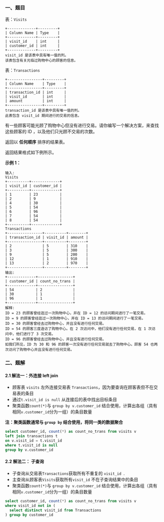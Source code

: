 ### 一、题目

表：`Visits`

```
+-------------+---------+
| Column Name | Type    |
+-------------+---------+
| visit_id    | int     |
| customer_id | int     |
+-------------+---------+
visit_id 是该表中具有唯一值的列。
该表包含有关光临过购物中心的顾客的信息。
```

 

表：`Transactions`

```
+----------------+---------+
| Column Name    | Type    |
+----------------+---------+
| transaction_id | int     |
| visit_id       | int     |
| amount         | int     |
+----------------+---------+
transaction_id 是该表中具有唯一值的列。
此表包含 visit_id 期间进行的交易的信息。
```

 

有一些顾客可能光顾了购物中心但没有进行交易。请你编写一个解决方案，来查找这些顾客的 ID ，以及他们只光顾不交易的次数。

返回以 **任何顺序** 排序的结果表。

返回结果格式如下例所示。

 

**示例 1：**

```
输入:
Visits
+----------+-------------+
| visit_id | customer_id |
+----------+-------------+
| 1        | 23          |
| 2        | 9           |
| 4        | 30          |
| 5        | 54          |
| 6        | 96          |
| 7        | 54          |
| 8        | 54          |
+----------+-------------+
Transactions
+----------------+----------+--------+
| transaction_id | visit_id | amount |
+----------------+----------+--------+
| 2              | 5        | 310    |
| 3              | 5        | 300    |
| 9              | 5        | 200    |
| 12             | 1        | 910    |
| 13             | 2        | 970    |
+----------------+----------+--------+
输出:
+-------------+----------------+
| customer_id | count_no_trans |
+-------------+----------------+
| 54          | 2              |
| 30          | 1              |
| 96          | 1              |
+-------------+----------------+
解释:
ID = 23 的顾客曾经逛过一次购物中心，并在 ID = 12 的访问期间进行了一笔交易。
ID = 9 的顾客曾经逛过一次购物中心，并在 ID = 13 的访问期间进行了一笔交易。
ID = 30 的顾客曾经去过购物中心，并且没有进行任何交易。
ID = 54 的顾客三度造访了购物中心。在 2 次访问中，他们没有进行任何交易，在 1 次访问中，他们进行了 3 次交易。
ID = 96 的顾客曾经去过购物中心，并且没有进行任何交易。
如我们所见，ID 为 30 和 96 的顾客一次没有进行任何交易就去了购物中心。顾客 54 也两次访问了购物中心并且没有进行任何交易。
```



### 二、题解

#### 2.1 解法一：外连接 left join

- 顾客表  `visits` 左外连接交易表 `Transactions`，因为要查询在顾客表但不在交易表的条目
- 通过`t.visit_id is null` 从连接后的表中找出目标条目
- 聚类函数`count(*)`与 `group by v.customer_id` 结合使用，计算出各组（具有相同`v.customer_id`分为一组）的条目数量

**注：聚类函数通常与 `group by` 结合使用，将同一类的数据聚合**

```sql
select customer_id, count(*) as count_no_trans from visits v 
left join transactions t 
on v.visit_id = t.visit_id
where t.visit_id is null
group by v.customer_id
```

#### 2.2 解法二： 子查询

- 子查询从交易表`Transactions`获取所有不重复的 `visit_id `.
- 主查询从顾客表`Visits`获取所有`visit_id` 不在子查询结果中的条目
- 聚类函数`count(*)`与 `group by v.customer_id` 结合使用，计算出各组（具有相同`v.customer_id`分为一组）的条目数量

```sql
select customer_id, count(*) as count_no_trans from visits v 
where visit_id not in (
  select distinct visit_id from Transactions
) group by customer_id
```


